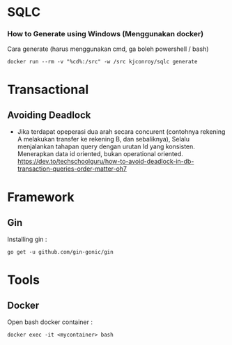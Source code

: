 # SQLC
### How to Generate using Windows (Menggunakan docker)
Cara generate (harus menggunakan cmd, ga boleh powershell / bash)

    docker run --rm -v "%cd%:/src" -w /src kjconroy/sqlc generate

# Transactional
## Avoiding Deadlock
- Jika terdapat opeperasi dua arah secara concurent (contohnya rekening A melakukan transfer ke rekening B, dan sebaliknya), Selalu menjalankan tahapan query dengan urutan Id yang konsisten.
Menerapkan data id oriented, bukan operational oriented. 
https://dev.to/techschoolguru/how-to-avoid-deadlock-in-db-transaction-queries-order-matter-oh7

# Framework
## Gin

Installing gin :

    go get -u github.com/gin-gonic/gin

# Tools
## Docker

Open bash docker container :

    docker exec -it <mycontainer> bash
